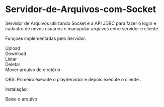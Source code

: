 # Servidor-de-Arquivos-com-Socket

Servidor de Arquivos utilizando Socket e a API JDBC para fazer o login e cadastro de novos usuarios e manupular arquivos entre servidor e cliente.

Funçoes implementadas pelo Servidor.

Upload  
Download  
Listar  
Deletar  
Mover arquivo de  diretório 


OBS: Primeiro execute o playServidor e depois execute o cliente .


Instalação:

Baixe o arquivo 
